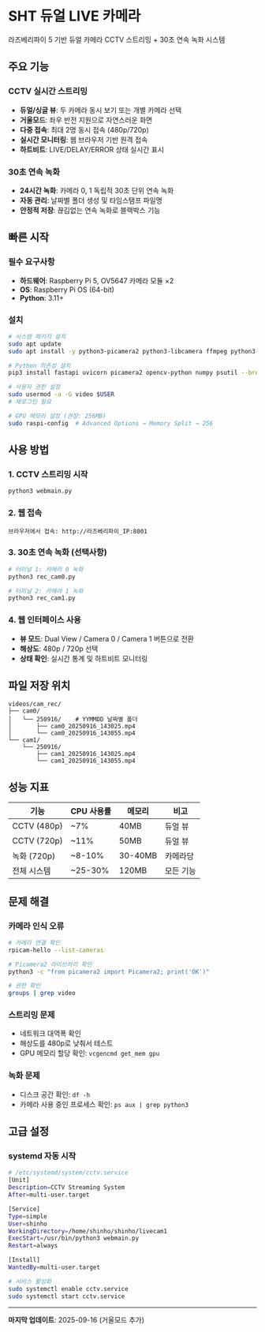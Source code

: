 # SHT 듀얼 LIVE 카메라

라즈베리파이 5 기반 듀얼 카메라 CCTV 스트리밍 + 30초 연속 녹화 시스템

## 주요 기능

### CCTV 실시간 스트리밍
- **듀얼/싱글 뷰**: 두 카메라 동시 보기 또는 개별 카메라 선택
- **거울모드**: 좌우 반전 지원으로 자연스러운 화면
- **다중 접속**: 최대 2명 동시 접속 (480p/720p)
- **실시간 모니터링**: 웹 브라우저 기반 원격 접속
- **하트비트**: LIVE/DELAY/ERROR 상태 실시간 표시

### 30초 연속 녹화
- **24시간 녹화**: 카메라 0, 1 독립적 30초 단위 연속 녹화
- **자동 관리**: 날짜별 폴더 생성 및 타임스탬프 파일명
- **안정적 저장**: 끊김없는 연속 녹화로 블랙박스 기능

## 빠른 시작

### 필수 요구사항
- **하드웨어**: Raspberry Pi 5, OV5647 카메라 모듈 ×2
- **OS**: Raspberry Pi OS (64-bit)
- **Python**: 3.11+

### 설치
```bash
# 시스템 패키지 설치
sudo apt update
sudo apt install -y python3-picamera2 python3-libcamera ffmpeg python3-pip

# Python 의존성 설치
pip3 install fastapi uvicorn picamera2 opencv-python numpy psutil --break-system-packages

# 사용자 권한 설정
sudo usermod -a -G video $USER
# 재로그인 필요

# GPU 메모리 설정 (권장: 256MB)
sudo raspi-config  # Advanced Options → Memory Split → 256
```

## 사용 방법

### 1. CCTV 스트리밍 시작
```bash
python3 webmain.py
```

### 2. 웹 접속
```
브라우저에서 접속: http://라즈베리파이_IP:8001
```

### 3. 30초 연속 녹화 (선택사항)
```bash
# 터미널 1: 카메라 0 녹화
python3 rec_cam0.py

# 터미널 2: 카메라 1 녹화
python3 rec_cam1.py
```

### 4. 웹 인터페이스 사용
- **뷰 모드**: Dual View / Camera 0 / Camera 1 버튼으로 전환
- **해상도**: 480p / 720p 선택
- **상태 확인**: 실시간 통계 및 하트비트 모니터링

## 파일 저장 위치
```
videos/cam_rec/
├── cam0/
│   └── 250916/    # YYMMDD 날짜별 폴더
│       ├── cam0_20250916_143025.mp4
│       └── cam0_20250916_143055.mp4
└── cam1/
    └── 250916/
        ├── cam1_20250916_143025.mp4
        └── cam1_20250916_143055.mp4
```

## 성능 지표
| 기능 | CPU 사용률 | 메모리 | 비고 |
|------|------------|--------|------|
| CCTV (480p) | ~7% | 40MB | 듀얼 뷰 |
| CCTV (720p) | ~11% | 50MB | 듀얼 뷰 |
| 녹화 (720p) | ~8-10% | 30-40MB | 카메라당 |
| 전체 시스템 | ~25-30% | 120MB | 모든 기능 |

## 문제 해결

### 카메라 인식 오류
```bash
# 카메라 연결 확인
rpicam-hello --list-cameras

# Picamera2 라이브러리 확인
python3 -c "from picamera2 import Picamera2; print('OK')"

# 권한 확인
groups | grep video
```

### 스트리밍 문제
- 네트워크 대역폭 확인
- 해상도를 480p로 낮춰서 테스트
- GPU 메모리 할당 확인: `vcgencmd get_mem gpu`

### 녹화 문제
- 디스크 공간 확인: `df -h`
- 카메라 사용 중인 프로세스 확인: `ps aux | grep python3`

## 고급 설정

### systemd 자동 시작
```bash
# /etc/systemd/system/cctv.service
[Unit]
Description=CCTV Streaming System
After=multi-user.target

[Service]
Type=simple
User=shinho
WorkingDirectory=/home/shinho/shinho/livecam1
ExecStart=/usr/bin/python3 webmain.py
Restart=always

[Install]
WantedBy=multi-user.target
```

```bash
# 서비스 활성화
sudo systemctl enable cctv.service
sudo systemctl start cctv.service
```

---

**마지막 업데이트**: 2025-09-16 (거울모드 추가)